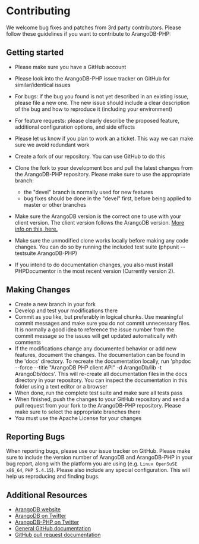 # Contributing

We welcome bug fixes and patches from 3rd party contributors.
Please follow these guidelines if you want to contribute to ArangoDB-PHP:

## Getting started

* Please make sure you have a GitHub account
* Please look into the ArangoDB-PHP issue tracker on GitHub for similar/identical issues
* For bugs: if the bug you found is not yet described in an existing issue, please file a new one. The new issue should include a clear description of the bug and how to reproduce it (including your environment)
* For feature requests: please clearly describe the proposed feature, additional configuration options, and side effects
* Please let us know if you plan to work an a ticket. This way we can make sure we avoid redundant work

* Create a fork of our repository. You can use GitHub to do this
* Clone the fork to your development box and pull the latest changes from the ArangoDB-PHP repository. Please make sure to use the appropriate branch:
  * the "devel" branch is normally used for new features
  * bug fixes should be done in the "devel" first, before being applied to master or other branches
* Make sure the ArangoDB version is the correct one to use with your client version. The client version follows the ArangoDB version. [More info on this, here.](https://github.com/triAGENS/ArangoDB-PHP/wiki/Important-versioning-information-on-ArangoDB-PHP)
* Make sure the unmodified clone works locally before making any code changes. You can do so by running the included test suite (phpunit --testsuite ArangoDB-PHP)
* If you intend to do documentation changes, you also must install PHPDocumentor in the most recent version (Currently version 2).

## Making Changes

* Create a new branch in your fork
* Develop and test your modifications there
* Commit as you like, but preferably in logical chunks. Use meaningful commit messages and make sure you do not commit unnecessary files. It is normally a good idea to reference the issue number from the commit message so the issues will get updated automatically with comments
* If the modifications change any documented behavior or add new features, document the changes. The documentation can be found in the 'docs' directory. To recreate the documentation locally, run 'phpdoc --force --title "ArangoDB PHP client API" -d ArangoDb/lib -t ArangoDb/docs'. This will re-create all documentation files in the docs directory in your repository. You can inspect the documentation in this folder using a text editor or a browser
* When done, run the complete test suite and make sure all tests pass
* When finished, push the changes to your GitHub repository and send a pull request from your fork to the ArangoDB-PHP repository. Please make sure to select the appropriate branches there
* You must use the Apache License for your changes

## Reporting Bugs

When reporting bugs, please use our issue tracker on GitHub.
Please make sure to include the version number of ArangoDB and ArangoDB-PHP in your bug report, along with the platform you are using (e.g. `Linux OpenSuSE x86_64`, `PHP 5.4.15`).
Please also include any special configuration.
This will help us reproducing and finding bugs.

## Additional Resources

* [ArangoDB website](https://www.arangodb.org/)
* [ArangoDB on Twitter](https://twitter.com/arangodb)
* [ArangoDB-PHP on Twitter](https://twitter.com/arangodbphp)
* [General GitHub documentation](https://help.github.com/)
* [GitHub pull request documentation](https://help.github.com/send-pull-requests)